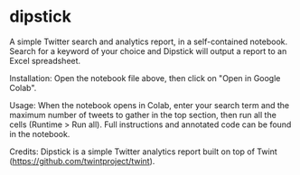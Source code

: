 # dipstick
A simple Twitter search and analytics report, in a self-contained notebook. Search for a keyword of your choice and Dipstick will output a report to an Excel spreadsheet.

Installation: Open the notebook file above, then click on "Open in Google Colab".

Usage: When the notebook opens in Colab, enter your search term and the maximum number of tweets to gather in the top section, then run all the cells (Runtime > Run all). Full instructions and annotated code can be found in the notebook.

Credits: Dipstick is a simple Twitter analytics report built on top of Twint (https://github.com/twintproject/twint).
